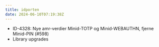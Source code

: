 ```yaml
---
title: idporten
date: 2024-06-10T07:19:38Z
---
```

- ID-4328: Nye amr-verdier Minid-TOTP og Minid-WEBAUTHN, fjerne Minid-PIN (#598)
- Library upgrades

